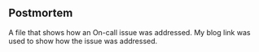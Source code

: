 ## Postmortem
A file that shows how an On-call issue was addressed. My blog link was used to show how the issue was addressed.
